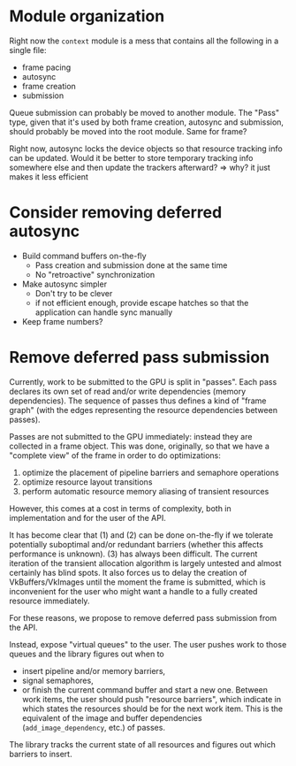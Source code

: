 # Module organization

Right now the `context` module is a mess that contains all the following in a single file:
* frame pacing 
* autosync
* frame creation 
* submission

Queue submission can probably be moved to another module.
The "Pass" type, given that it's used by both frame creation, autosync and submission, should probably be moved into the root module.
Same for frame?

Right now, autosync locks the device objects so that resource tracking info can be updated.
Would it be better to store temporary tracking info somewhere else and then update the trackers afterward?
=> why? it just makes it less efficient


# Consider removing deferred autosync

* Build command buffers on-the-fly
  * Pass creation and submission done at the same time
  * No "retroactive" synchronization
* Make autosync simpler
  * Don't try to be clever
  * if not efficient enough, provide escape hatches so that the application can handle sync manually
* Keep frame numbers?

# Remove deferred pass submission

Currently, work to be submitted to the GPU is split in "passes". Each pass declares its own set of read and/or write dependencies
(memory dependencies). The sequence of passes thus defines a kind of "frame graph" (with the edges representing the resource dependencies between passes).

Passes are not submitted to the GPU immediately: instead they are collected in a frame object.
This was done, originally, so that we have a "complete view" of the frame in order to do optimizations:
1. optimize the placement of pipeline barriers and semaphore operations 
2. optimize resource layout transitions
3. perform automatic resource memory aliasing of transient resources

However, this comes at a cost in terms of complexity, both in implementation and for the user of the API.

It has become clear that (1) and (2) can be done on-the-fly if we tolerate potentially suboptimal and/or redundant barriers (whether this affects performance is unknown).
(3) has always been difficult. The current iteration of the transient allocation algorithm is largely untested and 
almost certainly has blind spots. It also forces us to delay the creation of VkBuffers/VkImages until the moment the frame is submitted,
which is inconvenient for the user who might want a handle to a fully created resource immediately.

For these reasons, we propose to remove deferred pass submission from the API.

Instead, expose "virtual queues" to the user. The user pushes work to those queues and the library figures out when to 
- insert pipeline and/or memory barriers,
- signal semaphores, 
- or finish the current command buffer and start a new one.
Between work items, the user should push "resource barriers", which indicate in which states the resources should be for the next work item.
This is the equivalent of the image and buffer dependencies (`add_image_dependency`, etc.) of passes.

The library tracks the current state of all resources and figures out which barriers to insert.

